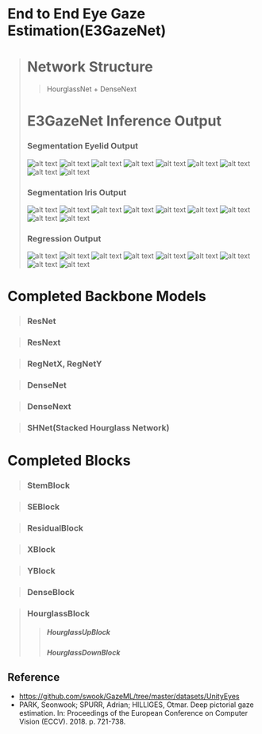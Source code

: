 # End to End Eye Gaze Estimation(E3GazeNet)
>   #   Network Structure
>   >   HourglassNet + DenseNext
>
>   # E3GazeNet Inference Output
>   ### Segmentation Eyelid Output
>   ![alt text](imgs/gaze/20210816095528_eyelid_seg_img.jpg)
>   ![alt text](imgs/gaze/20210816095721_eyelid_seg_img.jpg)
>   ![alt text](imgs/gaze/20210816095436_eyelid_seg_img.jpg)
>   ![alt text](imgs/gaze/20210816095711_eyelid_seg_img.jpg)
>   ![alt text](imgs/gaze/20210816234424_eyelid_seg_img.jpg)
>   ![alt text](imgs/gaze/20210816095712_eyelid_seg_img.jpg)
>   ![alt text](imgs/gaze/20210816100626_eyelid_seg_img.jpg)
>   ![alt text](imgs/gaze/20210816100631_eyelid_seg_img.jpg)
>   ![alt text](imgs/gaze/20210816100056_eyelid_seg_img.jpg)
> 
>   ### Segmentation Iris Output
>   ![alt text](imgs/gaze/20210816095528_iris_seg_img.jpg)
>   ![alt text](imgs/gaze/20210816095721_iris_seg_img.jpg)
>   ![alt text](imgs/gaze/20210816095436_iris_seg_img.jpg)
>   ![alt text](imgs/gaze/20210816095711_iris_seg_img.jpg)
>   ![alt text](imgs/gaze/20210816234424_iris_seg_img.jpg)
>   ![alt text](imgs/gaze/20210816095712_iris_seg_img.jpg)
>   ![alt text](imgs/gaze/20210816100626_iris_seg_img.jpg)
>   ![alt text](imgs/gaze/20210816100631_iris_seg_img.jpg)
>   ![alt text](imgs/gaze/20210816100056_iris_seg_img.jpg)
> 
>   ### Regression Output
>   ![alt text](imgs/gaze/20210816095528_result.jpg)
>   ![alt text](imgs/gaze/20210816095721_result.jpg)
>   ![alt text](imgs/gaze/20210816095436_result.jpg)
>   ![alt text](imgs/gaze/20210816095711_result.jpg)
>   ![alt text](imgs/gaze/20210816234424_result.jpg)
>   ![alt text](imgs/gaze/20210816095712_result.jpg)
>   ![alt text](imgs/gaze/20210816100626_result.jpg)
>   ![alt text](imgs/gaze/20210816100631_result.jpg)
>   ![alt text](imgs/gaze/20210816100056_result.jpg)

# Completed Backbone Models
> ### ResNet

> ### ResNext

> ### RegNetX, RegNetY

> ### DenseNet

> ### DenseNext

> ### SHNet(Stacked Hourglass Network)

# Completed Blocks
> ### StemBlock

> ### SEBlock

> ### ResidualBlock
 
> ### XBlock

> ### YBlock

> ### DenseBlock

> ### HourglassBlock
>   > ##### HourglassUpBlock
>   > ##### HourglassDownBlock

## Reference
*   https://github.com/swook/GazeML/tree/master/datasets/UnityEyes
*   PARK, Seonwook; SPURR, Adrian; HILLIGES, Otmar. Deep pictorial gaze estimation. In: Proceedings of the European Conference on Computer Vision (ECCV). 2018. p. 721-738.